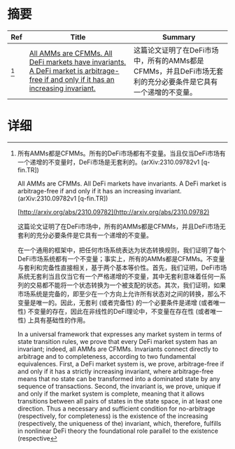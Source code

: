 # 摘要

| Ref | Title | Summary |
| --- | --- | --- |
| [^1] | [All AMMs are CFMMs. All DeFi markets have invariants. A DeFi market is arbitrage-free if and only if it has an increasing invariant.](http://arxiv.org/abs/2310.09782) | 这篇论文证明了在DeFi市场中，所有的AMMs都是CFMMs，并且DeFi市场无套利的充分必要条件是它具有一个递增的不变量。 |

# 详细

[^1]: 所有AMMs都是CFMMs。所有的DeFi市场都有不变量。当且仅当DeFi市场有一个递增的不变量时，DeFi市场是无套利的。(arXiv:2310.09782v1 [q-fin.TR])

    All AMMs are CFMMs. All DeFi markets have invariants. A DeFi market is arbitrage-free if and only if it has an increasing invariant. (arXiv:2310.09782v1 [q-fin.TR])

    [http://arxiv.org/abs/2310.09782](http://arxiv.org/abs/2310.09782)

    这篇论文证明了在DeFi市场中，所有的AMMs都是CFMMs，并且DeFi市场无套利的充分必要条件是它具有一个递增的不变量。

    

    在一个通用的框架中，把任何市场系统表达为状态转换规则，我们证明了每个DeFi市场系统都有一个不变量；事实上，所有的AMMs都是CFMMs。不变量与套利和完备性直接相关，基于两个基本等价性。首先，我们证明，DeFi市场系统无套利当且仅当它有一个严格递增的不变量，其中无套利意味着任何一系列的交易都不能将一个状态转换为一个被支配的状态。其次，我们证明，如果市场系统是完备的，即至少在一个方向上允许所有状态对之间的转换，那么不变量是唯一的。因此，无套利 (或者完备性) 的一个必要条件是递增 (或者唯一性) 不变量的存在，因此在非线性的DeFi理论中，不变量在存在性 (或者唯一性) 上具有基础性的作用。

    In a universal framework that expresses any market system in terms of state transition rules, we prove that every DeFi market system has an invariant; indeed, all AMMs are CFMMs.  Invariants connect directly to arbitrage and to completeness, according to two fundamental equivalences. First, a DeFi market system is, we prove, arbitrage-free if and only if it has a strictly increasing invariant, where arbitrage-free means that no state can be transformed into a dominated state by any sequence of transactions. Second, the invariant is, we prove, unique if and only if the market system is complete, meaning that it allows transitions between all pairs of states in the state space, in at least one direction.  Thus a necessary and sufficient condition for no-arbitrage (respectively, for completeness) is the existence of the increasing (respectively, the uniqueness of the) invariant, which, therefore, fulfills in nonlinear DeFi theory the foundational role parallel to the existence (respective
    

